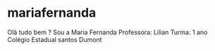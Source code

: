 # mariafernanda 
Olá tudo bem ? Sou a Maria Fernanda
Professora: Lilian
Turma: 1 ano
Colégio Estadual santos Dumont
